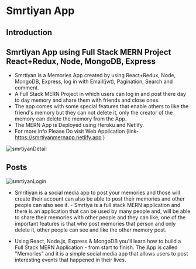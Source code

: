 # Smrtiyan App

## Introduction

## Smrtiyan App using Full Stack MERN Project React+Redux, Node, MongoDB, Express
- Smrtiyan is a Memories App created by using React+Redux, Node, MongoDB, Express, log in with Email(jwt), Pagination, Search and comment. 
- A Full Stack MERN Project in which users can log in and post there day to day memory and share them with friends and close ones.
- The app comes with some special features that enable others to like the friend's memory but they can not delete it, only the creator of the memory can delete the memory from the App.
- The MERN App is Deployed using Heroku and Netlify.
- For more info Please Do visit Web Application (link- https://smrtiyanmernapp.netlify.app )


![smrtiyanDetail](https://user-images.githubusercontent.com/91690267/190505036-05400505-95e2-4001-b202-28a393ed0307.jpg) 

## Posts

![smrtiyanLogin](https://user-images.githubusercontent.com/91690267/190506525-337ff6dc-8100-43ca-b4f6-2d7f34149f60.jpg)

- Smritiyan is a social media app to post your memories and those will create their account can also be able to post their memories and other people can also see it. - Smrtiya is a full stack MERN application and there is an application that can be used by many people and, will be able to share their memories with other people and they can like, one of the important features is that who post memories that person and only delete it, other people can see and like the other memory post.

- Using React, Node.js, Express & MongoDB you'll learn how to build a Full Stack MERN Application - from start to finish. The App is called "Memories" and it is a simple social media app that allows users to post interesting events that happened in their lives.
